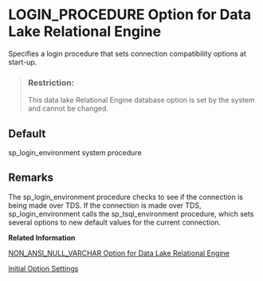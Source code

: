 <!-- loioa63d00eb84f21015a4a5a5d4825b9fe7 -->

# LOGIN\_PROCEDURE Option for Data Lake Relational Engine

Specifies a login procedure that sets connection compatibility options at start-up.



> ### Restriction:  
> This data lake Relational Engine database option is set by the system and cannot be changed.



<a name="loioa63d00eb84f21015a4a5a5d4825b9fe7__iq_refso_703"/>

## Default

sp\_login\_environment system procedure



<a name="loioa63d00eb84f21015a4a5a5d4825b9fe7__iq_refso_705"/>

## Remarks

The sp\_login\_environment procedure checks to see if the connection is being made over TDS. If the connection is made over TDS, sp\_login\_environment calls the sp\_tsql\_environment procedure, which sets several options to new default values for the current connection.

**Related Information**  


[NON\_ANSI\_NULL\_VARCHAR Option for Data Lake Relational Engine](non-ansi-null-varchar-option-for-data-lake-relational-engine-a643a35.md "Controls whether zero-length VARCHAR data is treated as NULLs for insert, load, and update operations.")

[Initial Option Settings](initial-option-settings-a62a7e4.md "You can use stored procedures to configure the initial database option settings of a user.")

